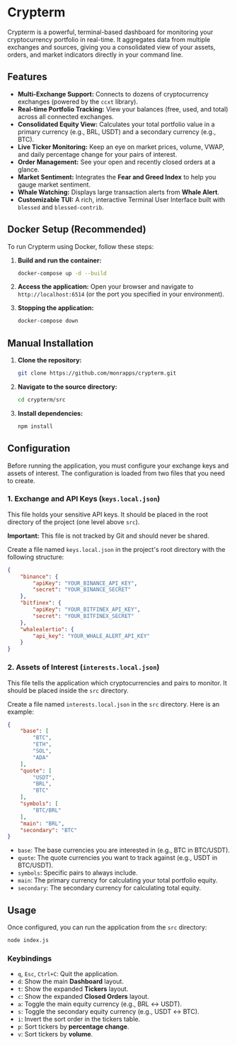 # Crypterm

Crypterm is a powerful, terminal-based dashboard for monitoring your cryptocurrency portfolio in real-time. It aggregates data from multiple exchanges and sources, giving you a consolidated view of your assets, orders, and market indicators directly in your command line.

## Features

- **Multi-Exchange Support:** Connects to dozens of cryptocurrency exchanges (powered by the `ccxt` library).
- **Real-time Portfolio Tracking:** View your balances (free, used, and total) across all connected exchanges.
- **Consolidated Equity View:** Calculates your total portfolio value in a primary currency (e.g., BRL, USDT) and a secondary currency (e.g., BTC).
- **Live Ticker Monitoring:** Keep an eye on market prices, volume, VWAP, and daily percentage change for your pairs of interest.
- **Order Management:** See your open and recently closed orders at a glance.
- **Market Sentiment:** Integrates the **Fear and Greed Index** to help you gauge market sentiment.
- **Whale Watching:** Displays large transaction alerts from **Whale Alert**.
- **Customizable TUI:** A rich, interactive Terminal User Interface built with `blessed` and `blessed-contrib`.

## Docker Setup (Recommended)

To run Crypterm using Docker, follow these steps:

1.  **Build and run the container:**
    ```bash
    docker-compose up -d --build
    ```

2.  **Access the application:**
    Open your browser and navigate to `http://localhost:6514` (or the port you specified in your environment).

3.  **Stopping the application:**
    ```bash
    docker-compose down
    ```

## Manual Installation

1.  **Clone the repository:**
    ```bash
    git clone https://github.com/monrapps/crypterm.git
    ```

2.  **Navigate to the source directory:**
    ```bash
    cd crypterm/src
    ```

3.  **Install dependencies:**
    ```bash
    npm install
    ```

## Configuration

Before running the application, you must configure your exchange keys and assets of interest. The configuration is loaded from two files that you need to create.

### 1. Exchange and API Keys (`keys.local.json`)

This file holds your sensitive API keys. It should be placed in the root directory of the project (one level above `src`).

**Important:** This file is not tracked by Git and should never be shared.

Create a file named `keys.local.json` in the project's root directory with the following structure:

```json
{
    "binance": {
        "apiKey": "YOUR_BINANCE_API_KEY",
        "secret": "YOUR_BINANCE_SECRET"
    },
    "bitfinex": {
        "apiKey": "YOUR_BITFINEX_API_KEY",
        "secret": "YOUR_BITFINEX_SECRET"
    },
    "whalealertio": {
        "api_key": "YOUR_WHALE_ALERT_API_KEY"
    }
}
```

### 2. Assets of Interest (`interests.local.json`)

This file tells the application which cryptocurrencies and pairs to monitor. It should be placed inside the `src` directory.

Create a file named `interests.local.json` in the `src` directory. Here is an example:

```json
{
    "base": [
        "BTC",
        "ETH",
        "SOL",
        "ADA"
    ],
    "quote": [
        "USDT",
        "BRL",
        "BTC"
    ],
    "symbols": [
        "BTC/BRL"
    ],
    "main": "BRL",
    "secondary": "BTC"
}
```
- `base`: The base currencies you are interested in (e.g., BTC in BTC/USDT).
- `quote`: The quote currencies you want to track against (e.g., USDT in BTC/USDT).
- `symbols`: Specific pairs to always include.
- `main`: The primary currency for calculating your total portfolio equity.
- `secondary`: The secondary currency for calculating total equity.

## Usage

Once configured, you can run the application from the `src` directory:

```bash
node index.js
```

### Keybindings

- `q`, `Esc`, `Ctrl+C`: Quit the application.
- `d`: Show the main **Dashboard** layout.
- `t`: Show the expanded **Tickers** layout.
- `c`: Show the expanded **Closed Orders** layout.
- `a`: Toggle the main equity currency (e.g., BRL ↔ USDT).
- `s`: Toggle the secondary equity currency (e.g., USDT ↔ BTC).
- `i`: Invert the sort order in the tickers table.
- `p`: Sort tickers by **percentage change**.
- `v`: Sort tickers by **volume**.
